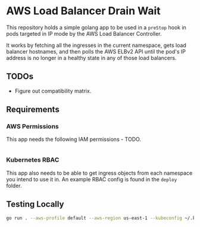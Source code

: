 # AWS Load Balancer Drain Wait

This repository holds a simple golang app to be used in a `preStop`
hook in pods targeted in IP mode by the AWS Load Balancer Controller.

It works by fetching all the ingresses in the current namespace, gets
load balancer hostnames, and then polls the AWS ELBv2 API until the pod's
IP address is no longer in a healthy state in any of those load balancers.

## TODOs

* Figure out compatibility matrix.

## Requirements

### AWS Permissions

This app needs the following IAM permissions - TODO.

```json
```

### Kubernetes RBAC

This app also needs to be able to get ingress objects from
each namespace you intend to use it in. An example RBAC config is found
in the `deploy` folder.

## Testing Locally

```sh
go run . --aws-profile default --aws-region us-east-1 --kubeconfig ~/.kube/config
```
